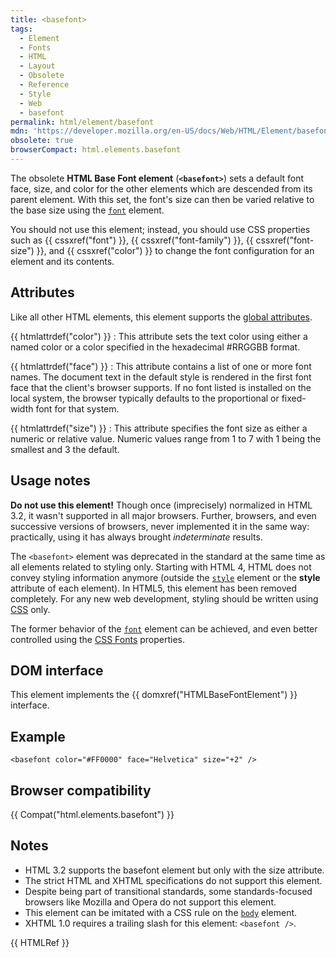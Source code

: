 ```yaml
---
title: <basefont>
tags:
  - Element
  - Fonts
  - HTML
  - Layout
  - Obsolete
  - Reference
  - Style
  - Web
  - basefont
permalink: html/element/basefont
mdn: 'https://developer.mozilla.org/en-US/docs/Web/HTML/Element/basefont'
obsolete: true
browserCompact: html.elements.basefont
---
```

The obsolete **HTML Base Font element** (**`<basefont>`**) sets a default font face, size, and color for the other elements which are descended from its parent element. With this set, the font's size can then be varied relative to the base size using the [`font`](/html/element/font/) element.

You should not use this element; instead, you should use CSS properties such as {{ cssxref("font") }}, {{ cssxref("font-family") }}, {{ cssxref("font-size") }}, and {{ cssxref("color") }} to change the font configuration for an element and its contents.

## Attributes

Like all other HTML elements, this element supports the [global attributes](/en-US/docs/HTML/Global_attributes "HTML/Global attributes").

{{ htmlattrdef("color") }}
: This attribute sets the text color using either a named color or a color specified in the hexadecimal #RRGGBB format.

{{ htmlattrdef("face") }}
: This attribute contains a list of one or more font names. The document text in the default style is rendered in the first font face that the client's browser supports. If no font listed is installed on the local system, the browser typically defaults to the proportional or fixed-width font for that system.

{{ htmlattrdef("size") }}
: This attribute specifies the font size as either a numeric or relative value. Numeric values range from 1 to 7 with 1 being the smallest and 3 the default.

## Usage notes

**Do not use this element!** Though once (imprecisely) normalized in HTML 3.2, it wasn't supported in all major browsers. Further, browsers, and even successive versions of browsers, never implemented it in the same way: practically, using it has always brought _indeterminate_ results.

The `<basefont>` element was deprecated in the standard at the same time as all elements related to styling only. Starting with HTML 4, HTML does not convey styling information anymore (outside the [`style`](/html/element/style/) element or the **style** attribute of each element). In HTML5, this element has been removed completely. For any new web development, styling should be written using [CSS](/en-US/docs/CSS "CSS") only.

The former behavior of the [`font`](/html/element/font/) element can be achieved, and even better controlled using the [CSS Fonts](/css/css_fonts) properties.

## DOM interface

This element implements the {{ domxref("HTMLBaseFontElement") }} interface.

## Example

```
<basefont color="#FF0000" face="Helvetica" size="+2" />

```

## Browser compatibility

{{ Compat("html.elements.basefont") }}

## Notes

-   HTML 3.2 supports the basefont element but only with the size attribute.
-   The strict HTML and XHTML specifications do not support this element.
-   Despite being part of transitional standards, some standards-focused browsers like Mozilla and Opera do not support this element.
-   This element can be imitated with a CSS rule on the [`body`](/html/element/body/) element.
-   XHTML 1.0 requires a trailing slash for this element: `<basefont />`.

{{ HTMLRef }}